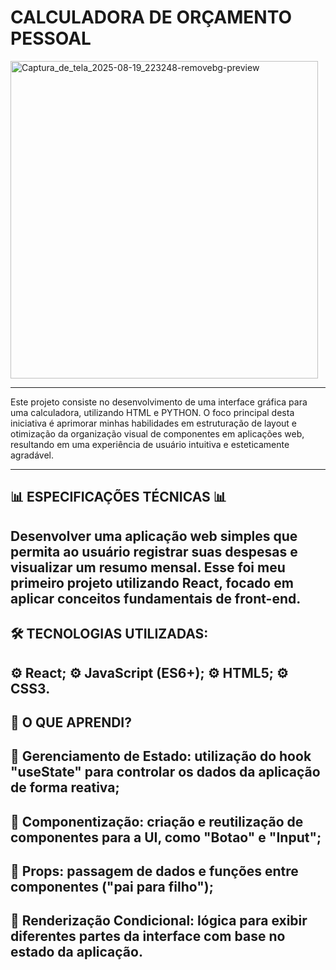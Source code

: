 # CALCULADORA DE ORÇAMENTO PESSOAL
<img width="492" height="508" alt="Captura_de_tela_2025-08-19_223248-removebg-preview" src="https://github.com/user-attachments/assets/64053782-93ee-4510-983a-a80680f8de1f" />


--------
Este projeto consiste no desenvolvimento de uma interface gráfica para uma calculadora, utilizando HTML e PYTHON. O foco principal desta iniciativa é aprimorar minhas habilidades em estruturação de layout e otimização da organização visual de componentes em aplicações web, resultando em uma experiência de usuário intuitiva e esteticamente agradável.

------
📊 **ESPECIFICAÇÕES TÉCNICAS** 📊
----
Desenvolver uma aplicação web simples que permita ao usuário registrar suas despesas e visualizar um resumo mensal. Esse foi meu primeiro projeto utilizando React, focado em aplicar conceitos fundamentais de front-end.
----
🛠️ TECNOLOGIAS UTILIZADAS:
----
⚙️ React;
⚙️ JavaScript (ES6+);
⚙️ HTML5;
⚙️ CSS3.
------
📑 O QUE APRENDI?
----
📌 Gerenciamento de Estado: utilização do hook "useState" para controlar os dados da aplicação de forma reativa;
----
📌 Componentização: criação e reutilização de componentes para a UI, como "Botao" e "Input";
----
📌 Props: passagem de dados e funções entre componentes ("pai para filho");
----
📌 Renderização Condicional: lógica para exibir diferentes partes da interface com base no estado da aplicação.
----




